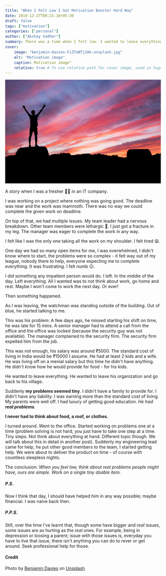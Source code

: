 ```yaml
---
title: "When I Felt Low I Got Motivation Booster Hard Way"
date: 2019-12-27T00:21:18+05:30
draft: false
tags: ["motivation"]
categories: ["personal"]
author: ["Akshay Vadher"]
summary: There was a time when I felt low. I wanted to leave everything and rest. Something happened and I got motivation to work. A sad motivation.
cover:
    image: "benjamin-davies-FiZTaNTj2Ak-unsplash.jpg"
    alt: "Motivation image"
    caption: Motivation image"
    relative: true # To use relative path for cover image, used in hugo Page-bundles
---
```


![motivational image](benjamin-davies-FiZTaNTj2Ak-unsplash.jpg)

A story when I was a fresher 👶🏻 in an IT company.

I was working on a project where nothing was going good. The deadline was near and the work was mammoth. There was no way we could complete the given work on deadline. 

On top of that, we had multiple issues. My team leader had a nervous breakdown. Other team members were lethargic 🥴. I just got a fracture in my leg. The manager was eager to complete the work in any way. 

I felt like I was the only one taking all the work on my shoulder. I felt tired 😫.

One day we had so many open items for me, I was overwhelmed, I didn't know where to start, the problems were so complex - it felt way out of my league, nobody there to help, everyone expecting me to complete everything. It was frustrating. I felt numb 😑.

I did something any impatient person would do. I left. In the middle of the day. Left everything. All I wanted was to not think about work, go home and rest. Maybe I won't come to work the next day. Or ever!

Then something happened.

As I was leaving, the watchman was standing outside of the building. Out of blue, he started talking to me. 

This was his problem: A few days ago, he missed starting his shift on time, he was late for 15 mins. A senior manager had to attend a call from the office and the office was locked (because the security guy was not available). The manager complained to the security firm. The security firm expelled him from the job.

This was not enough, his salary was around ₹5000. The standard cost of living in India would be ₹15000 I assume. He had at least 2 kids and a wife. He was living off on a menial salary but this time he didn't have anything. He didn't know how he would provide for food - for his kids. 

He wanted to leave everything. He wanted to leave his organization and go back to his village.

Suddenly **my problems seemed tiny**. I didn't have a family to provide for. I didn't have any liability. I was earning more than the standard cost of living. My parents were well off. I had luxury of getting good education. _He had **real problems**._

**I never had to think about food, a roof, or clothes.**

I turned around. Went to the office. Started working on problems one at a time (problem solving is not hard, you just have to take one step at a time. Tiny steps. Not think about everything at hand. Different topic though. We will talk about this in detail in another post). Suddenly my engineering lead came for help, he put other good members to the team, I started getting help. We were about to deliver the product on time - of course with countless sleepless nights. 

The conclusion: _When you feel low, think about real problems people might have, ours are simple. Work on a single tiny doable item._

##### _P.S._
Now I think that day, I should have helped him in any way possible; maybe financial. I was naive back then.

##### _P.P.S._
Still, over the time I've learnt that, though some have bigger and _real_ issues, some issues are as hurting as the _real_ ones. For example, being in depression or loosing a parent; issue with those issues is, everyday you have to live that issue, there isn't anything you can do to rever or get around. Seek professional help for those.

#### Credit
Photo by [Benjamin Davies](https://unsplash.com/@bendavisual?utm_source=unsplash&utm_medium=referral&utm_content=creditCopyText) on [Unsplash](https://unsplash.com/s/photos/motivation?utm_source=unsplash&utm_medium=referral&utm_content=creditCopyText)
  